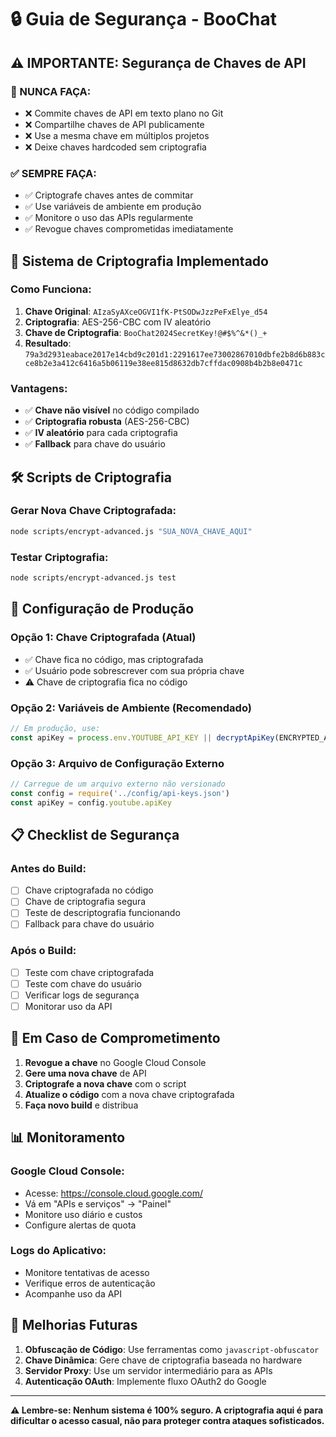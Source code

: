 # 🔒 Guia de Segurança - BooChat

## ⚠️ **IMPORTANTE: Segurança de Chaves de API**

### **🚨 NUNCA FAÇA:**
- ❌ Commite chaves de API em texto plano no Git
- ❌ Compartilhe chaves de API publicamente
- ❌ Use a mesma chave em múltiplos projetos
- ❌ Deixe chaves hardcoded sem criptografia

### **✅ SEMPRE FAÇA:**
- ✅ Criptografe chaves antes de commitar
- ✅ Use variáveis de ambiente em produção
- ✅ Monitore o uso das APIs regularmente
- ✅ Revogue chaves comprometidas imediatamente

## 🔐 **Sistema de Criptografia Implementado**

### **Como Funciona:**
1. **Chave Original**: `AIzaSyAXceOGVI1fK-PtSODwJzzPeFxElye_d54`
2. **Criptografia**: AES-256-CBC com IV aleatório
3. **Chave de Criptografia**: `BooChat2024SecretKey!@#$%^&*()_+`
4. **Resultado**: `79a3d2931eabace2017e14cbd9c201d1:2291617ee73002867010dbfe2b8d6b883cce8b2e3a412c6416a5b06119e38ee815d8632db7cffdac0908b4b2b8e0471c`

### **Vantagens:**
- ✅ **Chave não visível** no código compilado
- ✅ **Criptografia robusta** (AES-256-CBC)
- ✅ **IV aleatório** para cada criptografia
- ✅ **Fallback** para chave do usuário

## 🛠️ **Scripts de Criptografia**

### **Gerar Nova Chave Criptografada:**
```bash
node scripts/encrypt-advanced.js "SUA_NOVA_CHAVE_AQUI"
```

### **Testar Criptografia:**
```bash
node scripts/encrypt-advanced.js test
```

## 🔧 **Configuração de Produção**

### **Opção 1: Chave Criptografada (Atual)**
- ✅ Chave fica no código, mas criptografada
- ✅ Usuário pode sobrescrever com sua própria chave
- ⚠️ Chave de criptografia fica no código

### **Opção 2: Variáveis de Ambiente (Recomendado)**
```typescript
// Em produção, use:
const apiKey = process.env.YOUTUBE_API_KEY || decryptApiKey(ENCRYPTED_API_KEY)
```

### **Opção 3: Arquivo de Configuração Externo**
```typescript
// Carregue de um arquivo externo não versionado
const config = require('../config/api-keys.json')
const apiKey = config.youtube.apiKey
```

## 📋 **Checklist de Segurança**

### **Antes do Build:**
- [ ] Chave criptografada no código
- [ ] Chave de criptografia segura
- [ ] Teste de descriptografia funcionando
- [ ] Fallback para chave do usuário

### **Após o Build:**
- [ ] Teste com chave criptografada
- [ ] Teste com chave do usuário
- [ ] Verificar logs de segurança
- [ ] Monitorar uso da API

## 🚨 **Em Caso de Comprometimento**

1. **Revogue a chave** no Google Cloud Console
2. **Gere uma nova chave** de API
3. **Criptografe a nova chave** com o script
4. **Atualize o código** com a nova chave criptografada
5. **Faça novo build** e distribua

## 📊 **Monitoramento**

### **Google Cloud Console:**
- Acesse: https://console.cloud.google.com/
- Vá em "APIs e serviços" → "Painel"
- Monitore uso diário e custos
- Configure alertas de quota

### **Logs do Aplicativo:**
- Monitore tentativas de acesso
- Verifique erros de autenticação
- Acompanhe uso da API

## 🔐 **Melhorias Futuras**

1. **Obfuscação de Código**: Use ferramentas como `javascript-obfuscator`
2. **Chave Dinâmica**: Gere chave de criptografia baseada no hardware
3. **Servidor Proxy**: Use um servidor intermediário para as APIs
4. **Autenticação OAuth**: Implemente fluxo OAuth2 do Google

---

**⚠️ Lembre-se: Nenhum sistema é 100% seguro. A criptografia aqui é para dificultar o acesso casual, não para proteger contra ataques sofisticados.**
